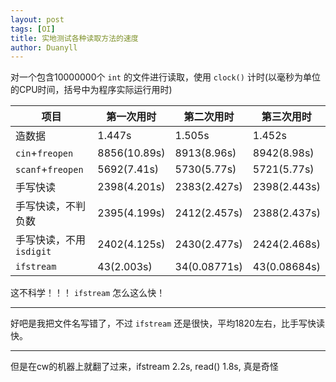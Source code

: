 ```yaml
---
layout: post
tags: [OI]
title: 实地测试各种读取方法的速度
author: Duanyll
---
```


对一个包含10000000个 `int` 的文件进行读取，使用 `clock()` 计时(以毫秒为单位的CPU时间，括号中为程序实际运行用时)

<!-- more -->

|项目|第一次用时|第二次用时|第三次用时|
|-|-|-|-|
|造数据|1.447s|1.505s|1.452s|
|`cin`+`freopen`|8856(10.89s)|8913(8.96s)|8942(8.98s)|
|`scanf`+`freopen`|5692(7.41s)|5730(5.77s)|5721(5.77s)|
|手写快读|2398(4.201s)|2383(2.427s)|2398(2.443s)|
|手写快读，不判负数|2395(4.199s)|2412(2.457s)|2388(2.437s)|
|手写快读，不用 `isdigit`|2402(4.125s)|2430(2.477s)|2424(2.468s)|
|`ifstream`|43(2.003s)|34(0.08771s)|43(0.08684s)|

这不科学！！！ `ifstream` 怎么这么快！

---

好吧是我把文件名写错了，不过 `ifstream` 还是很快，平均1820左右，比手写快读快。

---

但是在cw的机器上就翻了过来，ifstream 2.2s, read() 1.8s, 真是奇怪